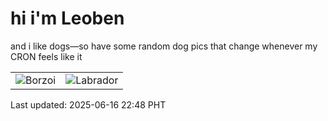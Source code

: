 # hi i'm Leoben

and i like dogs—so have some random dog pics that change whenever my CRON feels like it

|  |  |
|--------|----------|
| ![Borzoi](https://random-dog-vercel.vercel.app/api/random-borzoi?v=1750085303) | ![Labrador](https://random-dog-vercel.vercel.app/api/random-labrador?v=1750085303) |

Last updated: 2025-06-16 22:48 PHT

